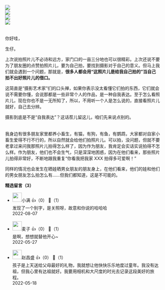 [![](https://static001.geekbang.org/resource/image/65/08/65127486d53a6fd098cecc6259267208.jpg?wh=750x360)](http://time.geekbang.org/column/article/506971)  
[![](https://static001.geekbang.org/resource/image/c2/4c/c2877a7bb572566197347bc0f883e94c.jpg?wh=750x360)](http://time.geekbang.org/column/article/508140)  
[![](https://static001.geekbang.org/resource/image/5e/e2/5e59853506ac9c064d4105a3d0c5b2e2.jpg?wh=750x360)](http://time.geekbang.org/column/article/509388)  
[![](https://static001.geekbang.org/resource/image/25/e6/259f6afc3aaed4484dfd9386f406bfe6.jpg?wh=750x360)](http://time.geekbang.org/column/article/515707)

　  
你好哇，

生仔。

上次说拍照片儿不必诗和远方，家门口的一亩三分地也可以很精彩。上次还说不要为了朋友圈的点赞拍照片儿，要为自己拍，要找到摄影对于自己的意义。但马上我们就会遇到一个问题，那就是，**很多人都会用“这照片儿是给我自己拍的”当自己拍不出好照片儿的借口。**

这简直是“摄影艺术家”们的口头禅，如果你表示没太看懂它们拍的东西，它们就会说不需要你懂，会说那都是一些非常个人的作品，是一种自我表达。至于怎么看照片儿，现在你也不是一无所知了，所以，不用听一个人是怎么说的，直接看照片儿就好，自己去分辨。

摄影到底是不是“自我表达”？这话茬儿留这儿，咱们先来说点别的。

　  
我身边有很多朋友家里都养小畜生，有猫，有狗，有鱼，有鹦鹉，大家都对自家小畜生爱得不行不行的，所以自然就会给他们拍照片儿。可以拍，没问题，但就不要老拿过来问我那照片儿拍得怎么样了，因为作为朋友，我肯定会实话实说拍得不怎么样。作为朋友，他们也不会生气，只是深深地困惑，因为在他们看来，那些照片儿拍得非常好，不断地跟我重复“你看我把我家 XXX 拍得多可爱啊！”

同样的情况也会发生在晒娃晒男女朋友的朋友身上，在他们看来，他们的娃和他们的男女朋友怎么拍怎么有……但我们都知道，这是不可能的。
<div><strong>精选留言（3）</strong></div><ul>
<li><img src="https://static001.geekbang.org/account/avatar/00/1b/61/f3/dbf81e8c.jpg" width="30px"><span>小满</span> 👍（0） 💬（1）<div>发现了一个别字，是关照呀，故意和你说的哈哈哈</div>2022-08-07</li><br/><li><img src="https://static001.geekbang.org/account/avatar/00/19/2f/f0/2b1acf0a.jpg" width="30px"><span>麦子</span> 👍（0） 💬（1）<div>是啊，想想就替他开心~</div>2022-05-27</li><br/><li><img src="https://static001.geekbang.org/account/avatar/00/10/9d/1f/efe2b327.jpg" width="30px"><span>赵昌盛</span> 👍（0） 💬（1）<div>孩子是上天送给父母最好的礼物，我就想让他快快乐乐地度过童年。我没有达祖，但我心里有达祖就好。我要用相机和大尺度的时光去记录这段美好的旅程。</div>2022-05-18</li><br/>
</ul>